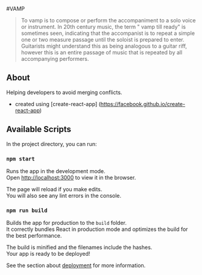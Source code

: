 #VAMP

>To vamp is to compose or perform the accompaniment to a solo voice or instrument. In 20th century music, the term " vamp till ready" is sometimes seen, indicating that the accompanist is to repeat a simple one or two measure passage until the soloist is prepared to enter. Guitarists might understand this as being analogous to a guitar riff, however this is an entire passage of music that is repeated by all accompanying performers.

## About
Helping developers to avoid merging conflicts.

- created using [create-react-app] (https://facebook.github.io/create-react-app)

## Available Scripts

In the project directory, you can run:

### `npm start`

Runs the app in the development mode.<br />
Open [http://localhost:3000](http://localhost:3000) to view it in the browser.

The page will reload if you make edits.<br />
You will also see any lint errors in the console.

### `npm run build`

Builds the app for production to the `build` folder.<br />
It correctly bundles React in production mode and optimizes the build for the best performance.

The build is minified and the filenames include the hashes.<br />
Your app is ready to be deployed!

See the section about [deployment](https://facebook.github.io/create-react-app/docs/deployment) for more information.

